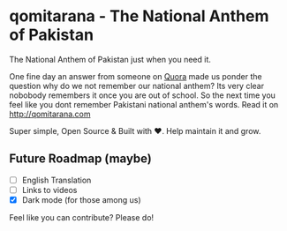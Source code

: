 # qomitarana - The National Anthem of Pakistan
The National Anthem of Pakistan just when you need it. 

One fine day an answer from someone on [Quora](https://qr.ae/pGV5uZ) made us ponder the question why do we not remember our national anthem?
Its very clear nobobody remembers it once you are out of school. So the next time you feel like you dont remember Pakistani national anthem's words. Read it on http://qomitarana.com

Super simple, Open Source & Built with ❤️. Help maintain it and grow.


## Future Roadmap (maybe)
- [ ] English Translation
- [ ] Links to videos
- [x]  Dark mode (for those among us)

Feel like you can contribute? Please do!


